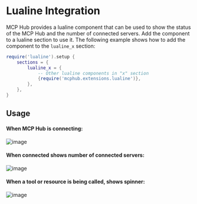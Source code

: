 # Lualine Integration

MCP Hub provides a lualine component that can be used to show the status of the MCP Hub and the number of connected servers. Add the component to a lualine section to use it. The following example shows how to add the component to the `lualine_x` section:

```lua
require('lualine').setup {
    sections = {
        lualine_x = {
            -- Other lualine components in "x" section
            {require('mcphub.extensions.lualine')},
        },
    },
}
```

## Usage

#### When MCP Hub is connecting: 

![image](https://github.com/user-attachments/assets/f67802fe-6b0c-48a5-9275-bff9f830ce29)

#### When connected shows number of connected servers:

![image](https://github.com/user-attachments/assets/f90f7cc4-ff34-4481-9732-a0331a26502b)

#### When a tool or resource is being called, shows spinner:

![image](https://github.com/user-attachments/assets/f6bdeeec-48f7-48de-89a5-22236a52843f)

